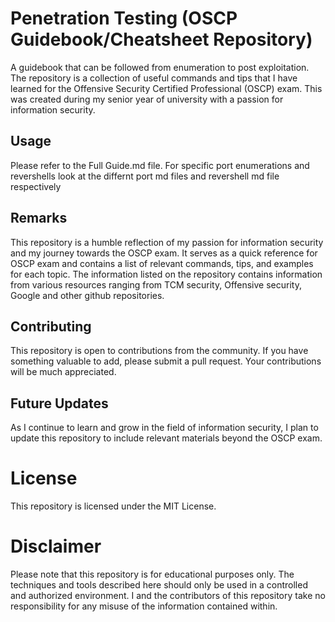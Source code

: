 # Penetration Testing (OSCP  Guidebook/Cheatsheet Repository)
A guidebook that can be followed from enumeration to post exploitation. The repository is a collection of useful commands and tips that I have learned for the Offensive Security Certified Professional (OSCP) exam. This was created during my senior year of university with a passion for information security. 

## Usage
Please refer to the Full Guide.md file. For specific port enumerations and revershells look at the differnt port md files and revershell md file respectively

## Remarks
This repository is a humble reflection of my passion for information security and my journey towards the OSCP exam. It serves as a quick reference for OSCP exam and contains a list of relevant commands, tips, and examples for each topic. The information listed on the repository contains information from various resources ranging from TCM security, Offensive security, Google and other github repositories.

## Contributing
This repository is open to contributions from the community. If you have something valuable to add, please submit a pull request. Your contributions will be much appreciated.

## Future Updates
As I continue to learn and grow in the field of information security, I plan to update this repository to include relevant materials beyond the OSCP exam.

# License
This repository is licensed under the MIT License.

# Disclaimer
Please note that this repository is for educational purposes only. The techniques and tools described here should only be used in a controlled and authorized environment. I and the contributors of this repository take no responsibility for any misuse of the information contained within.
